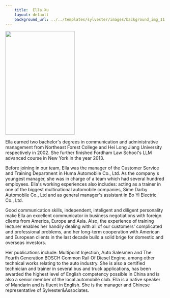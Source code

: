 ```yaml
---
    title:  Ella Xu 
    layout: default
    background_url: ../../templates/sylvester/images/background_img_11.jpg
---
```

<div class="staff_img">
  <img border="0" height="326" src="http://www.sylvester-associates.com/templates/sylvester/images/Ella Xu.jpg" width="218"/>
</div>

Ella earned two bachelor's degrees in communication and administrative management from Northeast Forest College and Hei Long Jiang University respectively in 2002. She further finished Fordham Law School's LLM advanced course in New York in the year 2013.

Before joining in our team, Ella was the manager of the Customer Service and Training Department in Huma Automobile Co., Ltd. As the company's youngest manager, she was in charge of a team which had several hundred employees. Ella's working experiences also includes: acting as a trainer in one of the biggest multinational automobile companies, Sime Darby Automobile Co., Ltd and as general manager's assistant in Bo Yi Electric Co., Ltd. 

Good communication skills, independent, inteligent and diligent personality make Ella an excellent communicator in business negotiations with foreign clients from America, Europe and Asia. Also, the experience of training lecturer enables her handily dealing with all of our customers' complicated and professional problems, and her long-term cooperation with American and European clients in the last decade build a solid brige for domestic and overseas investors.

Her publications include: Multipoint Injection, Auto Salesmen and The Fourth Generation BOSCH Common Rail Of Diesel Engine, among other technical works relating to the auto industry. She is also a certified technician and trainer in several bus and truck applications, has been awarded the highest level of English competency possible in China and is also a senior member of the local automobile club. Ella is a native speaker of Mandarin and is fluent in English. She is the manager and Chinese representative of Sylvester&Associates.

